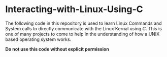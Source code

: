# Interacting-with-Linux-Using-C

The following code in this repository is used to learn Linux Commands and System calls to directly communicate with the Linux Kernal using _C_. This is one of many projects to come to help in the understanding of how a UNIX based operating system works.

**Do not use this code without explicit permission**

